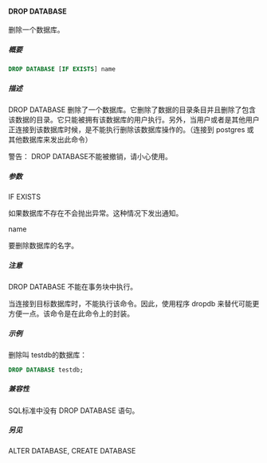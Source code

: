 #### DROP DATABASE

删除一个数据库。

##### 概要

```sql
DROP DATABASE [IF EXISTS] name
```

##### 描述

DROP DATABASE 删除了一个数据库。它删除了数据的目录条目并且删除了包含该数据的目录。它只能被拥有该数据库的用户执行。另外，当用户或者是其他用户正连接到该数据库时候，是不能执行删除该数据库操作的。（连接到 postgres 或其他数据库来发出此命令）

警告： DROP DATABASE不能被撤销，请小心使用。

##### 参数

IF EXISTS

如果数据库不存在不会抛出异常。这种情况下发出通知。

name

要删除数据库的名字。

##### 注意

DROP DATABASE 不能在事务块中执行。

当连接到目标数据库时，不能执行该命令。因此，使用程序 dropdb 来替代可能更方便一点。该命令是在此命令上的封装。

##### 示例

删除叫 testdb的数据库：

```sql
DROP DATABASE testdb;
```

##### 兼容性

SQL标准中没有 DROP DATABASE 语句。

##### 另见

ALTER DATABASE, CREATE DATABASE